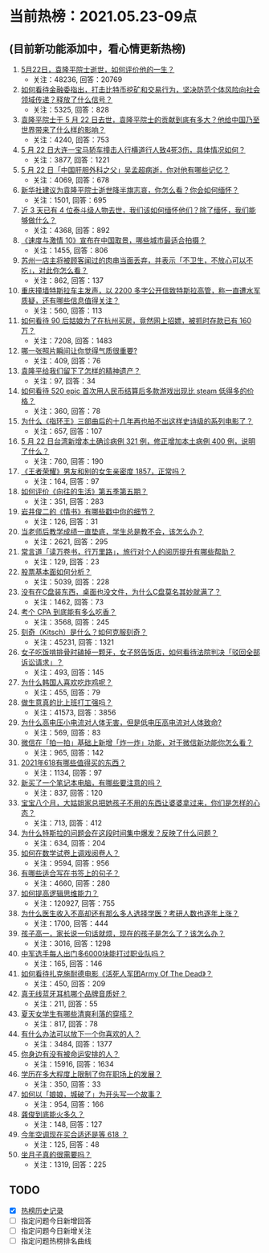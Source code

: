 # 当前热榜：2021.05.23-09点
## (目前新功能添加中，看心情更新热榜)
1. [5月22日，袁隆平院士逝世，如何评价他的一生？](https://www.zhihu.com/question/460808291)
    * 关注：48236, 回答：20769
2. [如何看待金融委指出，打击比特币挖矿和交易行为，坚决防范个体风险向社会领域传递？释放了什么信号？](https://www.zhihu.com/question/460721703)
    * 关注：5325, 回答：828
3. [袁隆平院士于 5 月 22 日去世，袁隆平院士的贡献到底有多大？他给中国乃至世界带来了什么样的影响？](https://www.zhihu.com/question/460812976)
    * 关注：4240, 回答：753
4. [5 月 22 日大连一宝马轿车撞击人行横道行人致4死3伤，具体情况如何？](https://www.zhihu.com/question/460803059)
    * 关注：3877, 回答：1221
5. [5 月 22 日「中国肝胆外科之父」吴孟超病逝，你对他有哪些记忆？](https://www.zhihu.com/question/460817685)
    * 关注：4069, 回答：678
6. [新华社建议为袁隆平院士逝世降半旗志哀，你怎么看？你会如何缅怀？](https://www.zhihu.com/question/460853429)
    * 关注：1501, 回答：695
7. [近 3 天已有 4 位泰斗级人物去世，我们该如何缅怀他们？除了缅怀，我们能够做什么？](https://www.zhihu.com/question/460833743)
    * 关注：4368, 回答：892
8. [《速度与激情 10》宣布在中国取景，哪些城市最适合拍摄？](https://www.zhihu.com/question/459923679)
    * 关注：1455, 回答：806
9. [苏州一店主将被顾客闻过的肉串当面丢弃，并表示「不卫生，不放心可以不吃」，对此你怎么看？](https://www.zhihu.com/question/460604746)
    * 关注：862, 回答：137
10. [重庆撞墙特斯拉车主发声，以 2200 多字公开信致特斯拉高管，称一直遭水军质疑，还有哪些信息值得关注？](https://www.zhihu.com/question/460684619)
    * 关注：560, 回答：113
11. [如何看待 90 后姑娘为了在杭州买房，竟然网上招嫖，被抓时存款已有 160 万？](https://www.zhihu.com/question/460671555)
    * 关注：7208, 回答：1483
12. [哪一张照片瞬间让你觉得气质很重要?](https://www.zhihu.com/question/297341335)
    * 关注：409, 回答：76
13. [袁隆平给我们留下了怎样的精神遗产？](https://www.zhihu.com/question/460831392)
    * 关注：97, 回答：34
14. [如何看待 520 epic 首次用人民币结算后多款游戏出现比 steam 低得多的价格？](https://www.zhihu.com/question/460584796)
    * 关注：360, 回答：78
15. [为什么《指环王》三部曲后的十几年再也拍不出这样史诗级的系列电影了？](https://www.zhihu.com/question/381939834)
    * 关注：657, 回答：107
16. [5 月 22 日台湾新增本土确诊病例 321 例，修正增加本土病例 400 例，说明了什么？](https://www.zhihu.com/question/460819141)
    * 关注：760, 回答：190
17. [《王者荣耀》男友和别的女生亲密度 1857，正常吗？](https://www.zhihu.com/question/460112550)
    * 关注：164, 回答：97
18. [如何评价《向往的生活》第五季第五期？](https://www.zhihu.com/question/460535700)
    * 关注：351, 回答：283
19. [岩井俊二的《情书》有哪些戳中你的细节？](https://www.zhihu.com/question/364130565)
    * 关注：126, 回答：31
20. [当老师后教学成绩一直垫底，学生总是教不会，该怎么办？](https://www.zhihu.com/question/454011860)
    * 关注：2621, 回答：295
21. [常言道「读万卷书，行万里路」，旅行对个人的阅历提升有哪些帮助？](https://www.zhihu.com/question/460488793)
    * 关注：129, 回答：23
22. [股票基本面如何分析？](https://www.zhihu.com/question/23192771)
    * 关注：5039, 回答：228
23. [没有在C盘装东西，桌面也没文件，为什么C盘莫名其妙就满了？](https://www.zhihu.com/question/456677257)
    * 关注：1462, 回答：73
24. [考个 CPA 到底能有多么吃香？](https://www.zhihu.com/question/335343858)
    * 关注：3568, 回答：245
25. [刻奇（Kitsch）是什么？如何克服刻奇？](https://www.zhihu.com/question/27039705)
    * 关注：45231, 回答：1321
26. [女子吃饭啃排骨时磕掉一颗牙，女子怒告饭店，如何看待法院判决「驳回全部诉讼请求」？](https://www.zhihu.com/question/460584839)
    * 关注：493, 回答：145
27. [为什么韩国人喜欢吃炸鸡呢？](https://www.zhihu.com/question/22146758)
    * 关注：455, 回答：79
28. [做生意真的比上班打工强吗？](https://www.zhihu.com/question/327874416)
    * 关注：41573, 回答：3856
29. [为什么高电压小电流对人体无害，但是低电压高电流对人体致命?](https://www.zhihu.com/question/388159656)
    * 关注：569, 回答：83
30. [微信在「拍一拍」基础上新增「炸一炸」功能，对于微信新功能你怎么看？](https://www.zhihu.com/question/460330878)
    * 关注：965, 回答：142
31. [2021年618有哪些值得买的东西？](https://www.zhihu.com/question/456666788)
    * 关注：1134, 回答：97
32. [新买了一个笔记本电脑，有哪些要注意的吗？](https://www.zhihu.com/question/448396633)
    * 关注：837, 回答：120
33. [宝宝八个月，大姑姐家总把她孩子不用的东西让婆婆拿过来，你们是怎样的心态？](https://www.zhihu.com/question/460493652)
    * 关注：713, 回答：412
34. [为什么特斯拉的问题会在这段时间集中爆发？反映了什么问题？](https://www.zhihu.com/question/460594922)
    * 关注：634, 回答：204
35. [如何在数学试卷上调戏阅卷人？](https://www.zhihu.com/question/37124942)
    * 关注：9594, 回答：956
36. [有哪些适合写在书签上的句子？](https://www.zhihu.com/question/354166347)
    * 关注：4660, 回答：280
37. [如何提高逻辑思维能力？](https://www.zhihu.com/question/19599216)
    * 关注：120927, 回答：755
38. [为什么医生收入不高却还有那么多人选择学医？考研人数也逐年上涨？](https://www.zhihu.com/question/459240182)
    * 关注：1700, 回答：444
39. [孩子高一，家长说一句话就烦，现在的孩子是怎么了？该怎么办？](https://www.zhihu.com/question/446145871)
    * 关注：3016, 回答：1298
40. [中军选手每人出门多6000块能打过职业队吗？](https://www.zhihu.com/question/459668976)
    * 关注：165, 回答：146
41. [如何看待扎克施耐德电影《活死人军团Army Of The Dead》？](https://www.zhihu.com/question/460696355)
    * 关注：450, 回答：209
42. [真无线蓝牙耳机哪个品牌音质好？](https://www.zhihu.com/question/448219382)
    * 关注：211, 回答：55
43. [夏天女学生有哪些清爽利落的穿搭？](https://www.zhihu.com/question/395417374)
    * 关注：817, 回答：78
44. [有什么办法可以放下一个你喜欢的人？](https://www.zhihu.com/question/423049471)
    * 关注：3484, 回答：1377
45. [你身边有没有被命运安排的人？](https://www.zhihu.com/question/288026861)
    * 关注：15916, 回答：1634
46. [学历在多大程度上限制了你在职场上的发展？](https://www.zhihu.com/question/460617091)
    * 关注：350, 回答：33
47. [如何以「娘娘，城破了」为开头写一个故事？](https://www.zhihu.com/question/455531791)
    * 关注：954, 回答：166
48. [龚俊到底能火多久？](https://www.zhihu.com/question/456965858)
    * 关注：148, 回答：127
49. [今年空调现在买合适还是等 618 ？](https://www.zhihu.com/question/457239251)
    * 关注：125, 回答：48
50. [坐月子真的很需要吗？](https://www.zhihu.com/question/430742837)
    * 关注：1319, 回答：225
## TODO
* [x] [热榜历史记录](hot_history/AllHot.md)
* [ ] 指定问题今日新增回答
* [ ] 指定问题今日新增关注
* [ ] 指定问题热榜排名曲线
